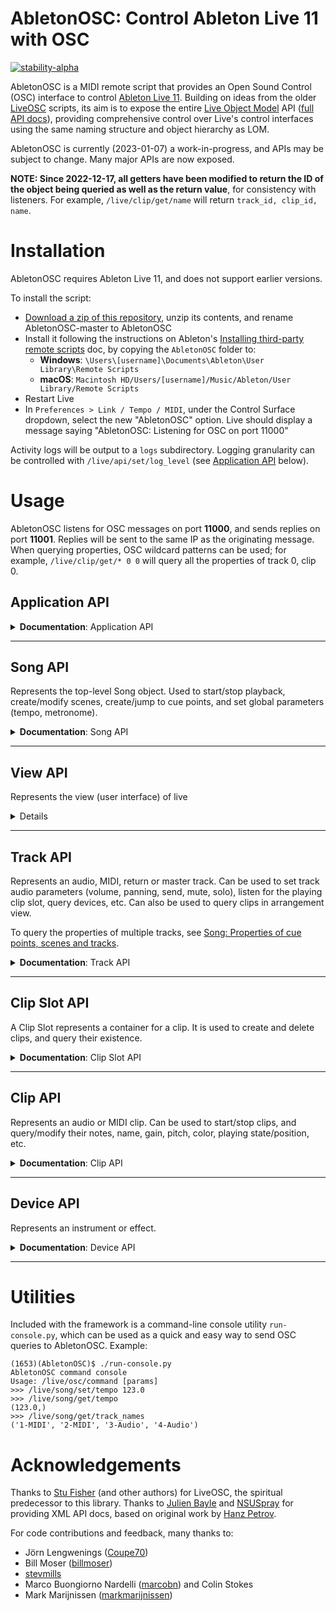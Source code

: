 # AbletonOSC: Control Ableton Live 11 with OSC

[![stability-alpha](https://img.shields.io/badge/stability-alpha-f4d03f.svg)](https://github.com/mkenney/software-guides/blob/master/STABILITY-BADGES.md#alpha)

AbletonOSC is a MIDI remote script that provides an Open Sound Control (OSC) interface to
control [Ableton Live 11](https://www.ableton.com/en/live/). Building on ideas from the
older [LiveOSC](https://github.com/hanshuebner/LiveOSC) scripts, its aim is to expose the
entire [Live Object Model](https://docs.cycling74.com/max8/vignettes/live_object_model) API
([full API docs](https://structure-void.com/PythonLiveAPI_documentation/Live11.0.xml)), providing comprehensive control
over Live's control interfaces using the same naming structure and object hierarchy as LOM.

AbletonOSC is currently (2023-01-07) a work-in-progress, and APIs may be subject to change. Many major APIs are now exposed.

**NOTE: Since 2022-12-17, all getters have been modified to return the ID of the object being queried as well as the return value**, for consistency with listeners. For example, `/live/clip/get/name` will return `track_id, clip_id, name`.

# Installation

AbletonOSC requires Ableton Live 11, and does not support earlier versions.

To install the script:

- [Download a zip of this repository](https://github.com/ideoforms/AbletonOSC/archive/refs/heads/master.zip), unzip its contents, and rename AbletonOSC-master to AbletonOSC
- Install it following the instructions on
  Ableton's [Installing third-party remote scripts](https://help.ableton.com/hc/en-us/articles/209072009-Installing-third-party-remote-scripts)
  doc, by copying the `AbletonOSC` folder to:
    - **Windows**: `\Users\[username]\Documents\Ableton\User Library\Remote Scripts`
    - **macOS**: `Macintosh HD/Users/[username]/Music/Ableton/User Library/Remote Scripts`
- Restart Live
- In `Preferences > Link / Tempo / MIDI`, under the Control Surface dropdown, select the new "AbletonOSC" option. Live should display a message
  saying "AbletonOSC: Listening for OSC on port 11000"

Activity logs will be output to a `logs` subdirectory. Logging granularity can be controlled with `/live/api/set/log_level` (see [Application API](#application-api) below). 

# Usage

AbletonOSC listens for OSC messages on port **11000**, and sends replies on port **11001**. Replies will be sent to the
same IP as the originating message. When querying properties, OSC wildcard patterns can be used; for example, `/live/clip/get/* 0 0` will query all the properties of track 0, clip 0.

## Application API

<details>
<summary><b>Documentation</b>: Application API</summary>

| Address                       | Query params | Response params              | Description                                                                              |
|:------------------------------|:-------------|:-----------------------------|:-----------------------------------------------------------------------------------------|
| /live/test                    |              | 'ok'                         | Display a confirmation message in Live, and sends an OSC reply to /live/test             |
| /live/application/get/version |              | major_version, minor_version | Query Live's version                                                                     |
| /live/api/reload              |              |                              | Initiates a live reload of the AbletonOSC server code. Used in development only.         |
| /live/api/get/log_level       |              | log_level                    | Returns the current log level. Default is `info`.                                        |
| /live/api/set/log_level       | log_level    |                              | Set the log level, which can be one of: `debug`, `info`, `warning`, `error`, `critical`. |

### Application status messages

These messages are sent to the client automatically when the application state changes.

| Address       | Response params | Description                                                                                        |
| :------------ | :-------------- | :------------------------------------------------------------------------------------------------- |
| /live/startup |                 | Sent to the client application when AbletonOSC is started                                          |
| /live/error   | error_msg       | Sent to the client application when an error occurs. For more diagnostics, see logs/abletonosc.log |

</details>

---

## Song API

Represents the top-level Song object. Used to start/stop playback, create/modify scenes, create/jump to cue points, and set global parameters (tempo, metronome).

<details>
<summary><b>Documentation</b>: Song API</summary>

### Song methods

| Address                           | Query params | Response params | Description                                                                              |
|:----------------------------------|:-------------|:----------------|:-----------------------------------------------------------------------------------------|
| /live/song/capture_midi           |              |                 | Capture midi                                                                             |
| /live/song/continue_playing       |              |                 | Resume session playback                                                                  |
| /live/song/create_audio_track     | index        |                 | Create a new audio track at the specified index (-1 = end of list)                       |
| /live/song/create_midi_track      | index        |                 | Create a new MIDI track at the specified index (-1 = end of list)                        |
| /live/song/create_return_track    |              |                 | Create a new return track                                                                |
| /live/song/create_scene           | index        |                 | Create a new scene at the specified index (-1 = end of list)                             |
| /live/song/cue_point/jump         | cue_point    |                 | Jump to a specific cue point, by name or numeric index (based on the list of cue points) |
| /live/song/delete_scene           | scene_index  |                 | Delete a scene                                                                           |
| /live/song/delete_return_track    | track_index  |                 | Delete a return track                                                                    |
| /live/song/delete_track           | track_index  |                 | Delete a track                                                                           |
| /live/song/duplicate_scene        | scene_index  |                 | Duplicate a scene                                                                        |
| /live/song/duplicate_track        | track_index  |                 | Duplicate a track                                                                        |
| /live/song/jump_by                | time         |                 | Jump song position by the specified time, in beats                                       |
| /live/song/jump_to_next_cue       |              |                 | Jump to the next cue marker                                                              |
| /live/song/jump_to_prev_cue       |              |                 | Jump to the previous cue marker                                                          |
| /live/song/redo                   |              |                 | Redo the last undone operation                                                           |
| /live/song/start_playing          |              |                 | Start session playback                                                                   |
| /live/song/stop_playing           |              |                 | Stop session playback                                                                    |
| /live/song/stop_all_clips         |              |                 | Stop all clips from playing                                                              |
| /live/song/tap_tempo              |              |                 | Mimics a tap of the "Tap Tempo" button                                                   |
| /live/song/trigger_session_record |              |                 | Triggers record in session mode                                                          |
| /live/song/undo                   |              |                 | Undo the last operation                                                                  |

### Song properties

 - Changes for any Track property can be listened for by calling `/live/song/start_listen/<property>`
 - Responses will be sent to `/live/song/get/<property>`, with parameters `<property_value>`
 - For further information on these properties and their parameters, see documentation
for [Live Object Model - Song](https://docs.cycling74.com/max8/vignettes/live_object_model#Song).
 
#### Getters

| Address                                    | Query params | Response params             | Description                                       |
| :----------------------------------------- | :----------- | :-------------------------- | :------------------------------------------------ |
| /live/song/get/arrangement_overdub         |              | arrangement_overdub         | Query whether arrangement overdub is on           |
| /live/song/get/back_to_arranger            |              | back_to_arranger            | Query whether "back to arranger" is lit           |
| /live/song/get/can_redo                    |              | can_redo                    | Query whether redo is available                   |
| /live/song/get/can_undo                    |              | can_undo                    | Query whether undo is available                   |
| /live/song/get/clip_trigger_quantization   |              | clip_trigger_quantization   | Query the current clip trigger quantization level |
| /live/song/get/current_song_time           |              | current_song_time           | Query the current song time, in beats             |
| /live/song/get/groove_amount               |              | groove_amount               | Query the current groove amount                   |
| /live/song/get/is_playing                  |              | is_playing                  | Query whether the song is currently playing       |
| /live/song/get/loop                        |              | loop                        | Query whether the song is currently looping       |
| /live/song/get/loop_length                 |              | loop_length                 | Query the current loop length                     |
| /live/song/get/loop_start                  |              | loop_start                  | Query the current loop start point                |
| /live/song/get/metronome                   |              | metronome_on                | Query metronome on/off                            |
| /live/song/get/midi_recording_quantization |              | midi_recording_quantization | Query the current MIDI recording quantization     |
| /live/song/get/nudge_down                  |              | nudge_down                  | Query nudge down                                  |
| /live/song/get/nudge_up                    |              | nudge_up                    | Query nudge up                                    |
| /live/song/get/punch_in                    |              | punch_in                    | Query punch in                                    |
| /live/song/get/punch_out                   |              | punch_out                   | Query punch out                                   |
| /live/song/get/record_mode                 |              | record_mode                 | Query the current record mode                     |
| /live/song/get/session_record              |              | session_record              | Query whether session record is enabled           |
| /live/song/get/signature_denominator       |              | denominator                 | Query the current time signature's denominator    |
| /live/song/get/signature_numerator         |              | numerator                   | Query the current time signature's numerator      |
| /live/song/get/tempo                       |              | tempo_bpm                   | Query the current song tempo                      |

#### Setters

| Address                                    | Query params                | Response params | Description                                     |
| :----------------------------------------- | :-------------------------- | :-------------- | :---------------------------------------------- |
| /live/song/set/arrangement_overdub         | arrangement_overdub         |                 | Set whether arrangement overdub is on           |
| /live/song/set/back_to_arranger            | back_to_arranger            |                 | Set whether "back to arranger" is lit           |
| /live/song/set/clip_trigger_quantization   | clip_trigger_quantization   |                 | Set the current clip trigger quantization level |
| /live/song/set/current_song_time           | current_song_time           |                 | Set the current song time, in beats             |
| /live/song/set/groove_amount               | groove_amount               |                 | Set the current groove amount                   |
| /live/song/set/loop                        | loop                        |                 | Set whether the song is currently looping       |
| /live/song/set/loop_length                 | loop_length                 |                 | Set the current loop length                     |
| /live/song/set/loop_start                  | loop_start                  |                 | Set the current loop start point                |
| /live/song/set/metronome                   | metronome_on                |                 | Set metronome on/off                            |
| /live/song/set/midi_recording_quantization | midi_recording_quantization |                 | Set the current MIDI recording quantization     |
| /live/song/set/nudge_down                  | nudge_down                  |                 | Set nudge down                                  |
| /live/song/set/nudge_up                    | nudge_up                    |                 | Set nudge up                                    |
| /live/song/set/punch_in                    | punch_in                    |                 | Set punch in                                    |
| /live/song/set/punch_out                   | punch_out                   |                 | Set punch out                                   |
| /live/song/set/record_mode                 | record_mode                 |                 | Set the current record mode                     |
| /live/song/set/session_record              | session_record              |                 | Set whether session record is enabled           |
| /live/song/set/signature_denominator       | signature_denominator       |                 | Set the time signature's denominator            |
| /live/song/set/signature_numerator         | signature_numerator         |                 | Set the time signature's numerator              |
| /live/song/set/record_mode                 | record_mode                 |                 | Set the current record mode                     |
| /live/song/set/tempo                       | tempo_bpm                   |                 | Set the current song tempo                      |

### Song: Properties of cue points, scenes and tracks

| Address                    | Query params | Response params        | Description                                                                 |
| :------------------------- | :----------- | :--------------------- | :-------------------------------------------------------------------------- |
| /live/song/get/cue_points  |              | name, time, ...        | Query a list of the song's cue points                                       |
| /live/song/get/num_scenes  |              | num_scenes             | Query the number of scenes                                                  |
| /live/song/get/num_tracks  |              | num_tracks             | Query the number of tracks                                                  |
| /live/song/get/track_names |              | [index_min, index_max] | Query track names (optionally, over a given range)                          |
| /live/song/get/track_data  |              | [various]              | Query bulk properties of multiple tracks/clips. See below for further info. |


#### Querying track/clip data in bulk with /live/song/get/track_data

It is often useful to be able to query data en masse about lots of different tracks and clips -- for example, when a set is first opened, to synchronise the state of your client with the Ableton set. This can be achieved with the `/live/song/get/track_data` API, which can query user-specified properties of multiple tracks and clips.

Properties must be of the format `track.property_name` or `clip.property_name`.

For example:
```
/live/song/get/track_data 0 12 track.name clip.name clip.length
```

Queries tracks 0..11, and returns a long list of values comprising:

```
[track_0_name, clip_0_0_name,   clip_0_1_name,   ... clip_0_7_name,
               clip_1_0_length, clip_0_1_length, ... clip_0_7_length,
 track_1_name, clip_1_0_name,   clip_1_1_name,   ... clip_1_7_name, ...]
```

### Song status messages

These messages are sent to the client automatically when the song state changes.

| Address         | Response params | Description                                                          |
| :-------------- | :-------------- | :------------------------------------------------------------------- |
| /live/song/beat | beat_number     | Sent to the client application on each beat when the song is playing |

</details>

---

## View API

Represents the view (user interface) of live

<details>
### View properties

| Address                       | Query params | Response params               | Description                                  |
| :---------------------------- | :----------- | :---------------------------- | :------------------------------------------- |
| /live/view/get/selected_scene |              | selected_scene                | returns the selected scene (start at 0)      |
| /live/view/get/selected_track |              | selected_track                | returns selected track (start at 0)          |
| /live/view/get/selected_clip  |              | selected_scene selected_track | returns the scene and track of selected clip |
</details>

---

## Track API

Represents an audio, MIDI, return or master track. Can be used to set track audio parameters (volume, panning, send, mute, solo), listen for the playing clip slot, query devices, etc. Can also be used to query clips in arrangement view.

To query the properties of multiple tracks, see [Song: Properties of cue points, scenes and tracks](https://github.com/ideoforms/AbletonOSC#song-properties-of-cue-points-scenes-and-tracks).

<details>
<summary><b>Documentation</b>: Track API</summary>

### Track methods

| Address                    | Query params | Response params | Description             |
| :------------------------- | :----------- | :-------------- | :---------------------- |
| /live/track/stop_all_clips | track_id     |                 | Stop all clips on track |

### Track properties

 - Changes for any Track property can be listened for by calling `/live/track/start_listen/<property> <track_index>`
 - Responses will be sent to `/live/track/get/<property>`, with parameters `<track_index> <property_value>`

#### Getters

| Address                                           | Query params      | Response params            | Description                                      |
| :------------------------------------------------ | :---------------- | :------------------------- | :----------------------------------------------- |
| /live/track/get/arm                               | track_id          | track_id, armed            | Query whether track is armed                     |
| /live/track/get/available_input_routing_channels  | track_id          | track_id, channel, ...     | List input channels (e.g. "1", "2", "1/2", ...)  |
| /live/track/get/available_input_routing_types     | track_id          | track_id, type, ...        | List input routes (e.g. "Ext. In", ...)          |
| /live/track/get/available_output_routing_channels | track_id          | track_id, channel, ...     | List output channels (e.g. "1", "2", "1/2", ...) |
| /live/track/get/available_output_routing_types    | track_id          | track_id, type, ...        | List output routes (e.g. "Ext. Out", ...)        |
| /live/track/get/can_be_armed                      | track_id          | track_id, can_be_armed     | Query whether track can be armed                 |
| /live/track/get/color                             | track_id          | track_id, color            | Query track color                                |
| /live/track/get/color_index                       | track_id          | track_id, color_index      | Query track color index                          |
| /live/track/get/current_monitoring_state          | track_id          | track_id, state            | Query current monitoring state (on/off)          |
| /live/track/get/fired_slot_index                  | track_id          | track_id, index            | Query currently-fired slot                       |
| /live/track/get/fold_state                        | track_id          | track_id, fold_state       | Query folded state (for groups)                  |
| /live/track/get/has_audio_input                   | track_id          | track_id, has_audio_input  | Query has_audio_input                            |
| /live/track/get/has_audio_output                  | track_id          | track_id, has_audio_output | Query has_audio_output                           |
| /live/track/get/has_midi_input                    | track_id          | track_id, has_midi_input   | Query has_midi_input                             |
| /live/track/get/has_midi_output                   | track_id          | track_id, has_midi_output  | Query has_midi_output                            |
| /live/track/get/input_routing_channel             | track_id          | track_id, channel          | Query current input routing channel              |
| /live/track/get/input_routing_type                | track_id          | track_id, type             | Query current input routing type                 |
| /live/track/get/output_routing_channel            | track_id          | track_id, channel          | Query current output routing channel             |
| /live/track/get/output_meter_left                 | track_id          | track_id, level            | Query current output level, left channel         |
| /live/track/get/output_meter_level                | track_id          | track_id, level            | Query current output level, both channels        |
| /live/track/get/output_meter_right                | track_id          | track_id, level            | Query current output level, right channel        |
| /live/track/get/output_routing_type               | track_id          | track_id, type             | Query current output routing type                |
| /live/track/get/is_foldable                       | track_id          | track_id, is_foldable      | Query whether track is foldable, i.e. is a group |
| /live/track/get/is_grouped                        | track_id          | track_id, is_grouped       | Query whether track is in a group                |
| /live/track/get/is_visible                        | track_id          | track_id, is_visible       | Query whether track is visible                   |
| /live/track/get/mute                              | track_id          | track_id, mute             | Query track mute on/off                          |
| /live/track/get/name                              | track_id          | track_id, name             | Query track name                                 |
| /live/track/get/panning                           | track_id          | track_id, panning          | Query track panning                              |
| /live/track/get/playing_slot_index                | track_id          | track_id, index            | Query currently-playing slot                     |
| /live/track/get/send                              | track_id, send_id | track_id, value            | Query track send                                 |
| /live/track/get/solo                              | track_id          | track_id, solo             | Query track solo on/off                          |
| /live/track/get/volume                            | track_id          | track_id, volume           | Query track volume                               |

#### Setters

| Address                                  | Query params             | Response params | Description                |
| :--------------------------------------- | :----------------------- | :-------------- | :------------------------- |
| /live/track/set/arm                      | track_id, armed          |                 | Set track arm state on/off |
| /live/track/set/color                    | track_id, color          |                 | Set track color            |
| /live/track/set/color_index              | track_id, color_index    |                 | Set track color index      |
| /live/track/set/current_monitoring_state | track_id, state          |                 | Set monitoring on/off      |
| /live/track/set/fold_state               | track_id, fold_state     |                 | Set folded on/off          |
| /live/track/set/input_routing_channel    | track_id, channel        |                 | Set input routing channel  |
| /live/track/set/input_routing_type       | track_id, type           |                 | Set input routing type     |
| /live/track/set/mute                     | track_id, mute           |                 | Set track mute on/off      |
| /live/track/set/name                     | track_id, name           |                 | Set track name             |
| /live/track/set/output_routing_channel   | track_id, channel        |                 | Set output routing channel |
| /live/track/set/output_routing_type      | track_id, type           |                 | Set output routing type    |
| /live/track/set/panning                  | track_id, panning        |                 | Set track panning          |
| /live/track/set/send                     | track_id, send_id, value |                 | Set track send             |
| /live/track/set/solo                     | track_id, solo           |                 | Set track solo on/off      |
| /live/track/set/volume                   | track_id, volume         |                 | Set track volume           |

### Track: Properties of multiple clips

| Address                                      | Query params | Response params             | Description                                      |
| :------------------------------------------- | :----------- | :-------------------------- | :----------------------------------------------- |
| /live/track/get/clips/name                   | track_id     | track_id, [name, ....]      | Query all clip names on track                    |
| /live/track/get/clips/length                 | track_id     | track_id, [length, ...]     | Query all clip lengths on track                  |
| /live/track/get/clips/color                  | track_id     | track_id, [color, ...]      | Query all clip colors on track                   |
| /live/track/get/arrangement_clips/name       | track_id     | track_id, [name, ....]      | Query all arrangement view clip names on track   |
| /live/track/get/arrangement_clips/length     | track_id     | track_id, [length, ...]     | Query all arrangement view clip lengths on track |
| /live/track/get/arrangement_clips/start_time | track_id     | track_id, [start_time, ...] | Query all arrangement view clip times on track   |

### Track: Properties of devices
| Address                            | Query params | Response params        | Description                              |
| :--------------------------------- | :----------- | :--------------------- | :--------------------------------------- |
| /live/track/get/num_devices        | track_id     | track_id, num_devices  | Query the number of devices on the track |
| /live/track/get/devices/name       | track_id     | track_id, [name, ...]  | Query all device names on track          |
| /live/track/get/devices/type       | track_id     | track_id, [type, ...]  | Query all devices types on track         |
| /live/track/get/devices/class_name | track_id     | track_id, [class, ...] | Query all device class names on track    |

See [Device API](#device-api) for details on Device type/class_names.
 
</details>

---

## Clip Slot API

A Clip Slot represents a container for a clip. It is used to create and delete clips, and query their existence.

<details>
<summary><b>Documentation</b>: Clip Slot API</summary>

| Address                             | Query params                       | Response params                    | Description                              |
| :---------------------------------- | :--------------------------------- | :--------------------------------- | :--------------------------------------- |
| /live/clip_slot/create_clip         | track_id, clip_id, length          |                                    | Create a clip in the slot                |
| /live/clip_slot/delete_clip         | track_id, clip_id                  |                                    | Delete the clip in the slot              |
| /live/clip_slot/get/has_clip        | track_id, clip_id                  | track_id, clip_id, has_clip        | Query whether the slot has a clip        |
| /live/clip_slot/get/has_stop_button | track_id, clip_id                  | track_id, clip_id, has_stop_button | Query whether the slot has a stop button |
| /live/clip_slot/set/has_stop_button | track_id, clip_id, has_stop_button |                                    | Add or remove stop button                |

# TODO: Add more properties and methods

</details>

---

## Clip API

Represents an audio or MIDI clip. Can be used to start/stop clips, and query/modify their notes, name, gain, pitch, color, playing state/position, etc.

<details>
<summary><b>Documentation</b>: Clip API</summary>

| Address                                  | Query params                                                        | Response params                                                                        | Description                                                                                                                                          |
|:-----------------------------------------|:--------------------------------------------------------------------|:---------------------------------------------------------------------------------------|:-----------------------------------------------------------------------------------------------------------------------------------------------------|
| /live/clip/fire                          | track_id, clip_id                                                   |                                                                                        | Start clip playback                                                                                                                                  |
| /live/clip/stop                          | track_id, clip_id                                                   |                                                                                        | Stop clip playback                                                                                                                                   |
| /live/clip/duplicate_loop                | track_id, clip_id                                                   |                                                                                        | Duplicates clip loop                                                                                                                                 |
| /live/clip/get/notes                     | track_id, clip_id, [from_time, from_pitch, time_span, pitch_span]   | track_id, clip_id, pitch, start_time, duration, velocity, mute, [pitch, start_time...] | Query the notes in a given clip.                                                                                                                     |
| /live/clip/get/notes_range               | track_id, clip_id, [from_time, from_pitch, time_span, pitch_span]   | track_id, clip_id, min_start_time, max_end_time, min_pitch, max_pitch                  | Query the note range within a given clip. This is helpful in conjunction with /live/clip/get/notes to paginate and handle a large number of notes    |
| /live/clip/add/notes                     | track_id, clip_id, pitch, start_time, duration, velocity, mute, ... |                                                                                        | Add new MIDI notes to a clip. pitch is MIDI note index, start_time and duration are beats in floats, velocity is MIDI velocity index, mute is true/false |
| /live/clip/remove/notes                  | start_pitch, pitch_span, start_time, time_span                      |                                                                                        | Remove notes from a clip in a given range of pitches and times.                                                                                      |
| /live/clip/get/color                     | track_id, clip_id                                                   | track_id, clip_id, color                                                               | Get clip color                                                                                                                                       |
| /live/clip/set/color                     | track_id, clip_id, color                                            |                                                                                        | Set clip color                                                                                                                                       |
| /live/clip/get/name                      | track_id, clip_id                                                   | track_id, clip_id, name                                                                | Get clip name                                                                                                                                        |
| /live/clip/set/name                      | track_id, clip_id, name                                             |                                                                                        | Set clip name                                                                                                                                        |
| /live/clip/get/gain                      | track_id, clip_id                                                   | track_id, clip_id, gain                                                                | Get clip gain                                                                                                                                        |
| /live/clip/set/gain                      | track_id, clip_id, gain                                             |                                                                                        | Set clip gain                                                                                                                                        |
| /live/clip/get/length                    | track_id, clip_id                                                   | track_id, clip_id, length                                                              | Get clip length                                                                                                                                      |
| /live/clip/get/pitch_coarse              | track_id, clip_id                                                   | track_id, clip_id, semitones                                                           | Get clip coarse re-pitch                                                                                                                             |
| /live/clip/set/pitch_coarse              | track_id, clip_id, semitones                                        |                                                                                        | Set clip coarse re-pitch                                                                                                                             |
| /live/clip/get/pitch_fine                | track_id, clip_id                                                   | track_id, clip_id, cents                                                               | Get clip fine re-pitch                                                                                                                               |
| /live/clip/set/pitch_fine                | track_id, clip_id, cents                                            |                                                                                        | Set clip fine re-pitch                                                                                                                               |
| /live/clip/get/file_path                 | track_id, clip_id                                                   | track_id, clip_id, file_path                                                           | Get clip file path                                                                                                                                   |
| /live/clip/get/is_audio_clip             | track_id, clip_id                                                   | track_id, clip_id, is_audio_clip                                                       | Query whether clip is audio                                                                                                                          |
| /live/clip/get/is_midi_clip              | track_id, clip_id                                                   | track_id, clip_id, is_midi_clip                                                        | Query whether clip is MIDI                                                                                                                           |
| /live/clip/get/is_playing                | track_id, clip_id                                                   | track_id, clip_id, is_playing                                                          | Query whether clip is playing                                                                                                                        |
| /live/clip/get/is_recording              | track_id, clip_id                                                   | track_id, clip_id, is_recording                                                        | Query whether clip is recording                                                                                                                      |
| /live/clip/get/playing_position          | track_id, clip_id                                                   | track_id, clip_id, playing_position                                                    | Get clip's playing position                                                                                                                          |
| /live/clip/start_listen/playing_position | track_id, clip_id                                                   |                                                                                        | Start listening for clip's playing position. Replies are sent to /live/clip/get/playing_position, with args: track_id, clip_id, playing_position     |
| /live/clip/stop_listen/playing_position  | track_id, clip_id                                                   |                                                                                        | Stop listening for clip's playing position.                                                                                                          |
| /live/clip/get/loop_start                | track_id, clip_id                                                   | track_id, clip_id, loop_start                                                          | Get clip's loop start, expressed in floating-point beats                                                                                              
| /live/clip/set/loop_start                | track_id, clip_id, loop_start                                       | track_id, clip_id, loop_start                                                          | Set clip's loop start, expressed in floating-point beats                                                                                             |
| /live/clip/get/loop_end                  | track_id, clip_id                                                   | track_id, clip_id, loop_end                                                            | Get clip's loop end, expressed in floating-point beats                                                                                               |
| /live/clip/set/loop_end                  | track_id, clip_id, loop_end                                         | track_id, clip_id, loop_end                                                            | Set clip's loop end, expressed in floating-point beats                                                                                               |
| /live/clip/get/start_marker              | track_id, clip_id                                                   | track_id, clip_id, start_marker                                                        | Get clip's marker start, expressed in floating-point beats                                                                                           |
| /live/clip/set/start_marker              | track_id, clip_id, start_marker                                     | track_id, clip_id, start_maker                                                         | Set clip's marker start, expressed in floating-point beats                                                                                           |
| /live/clip/get/end_marker                | track_id, clip_id                                                   | track_id, clip_id, end_marker                                                          | Get clip's marker end, expressed in floating-point beats                                                                                             |
| /live/clip/set/end_marker                | track_id, clip_id, end_marker                                       | track_id, clip_id, end_marker                                                          | Set clip's marker end, expressed in floating-point beats                                                                                             |
</details>

---

## Device API

Represents an instrument or effect.

<details>
<summary><b>Documentation</b>: Device API</summary>

| Address                                  | Query params                             | Response params                          | Description                                                                             |
| :--------------------------------------- | :--------------------------------------- | :--------------------------------------- | :-------------------------------------------------------------------------------------- |
| /live/device/get/name                    | track_id, device_id                      | track_id, device_id, name                | Get device name                                                                         |
| /live/device/get/class_name              | track_id, device_id                      | track_id, device_id, class_name          | Get device class_name                                                                   |
| /live/device/get/type                    | track_id, device_id                      | track_id, device_id, type                | Get device type                                                                         |
| /live/device/get/num_parameters          | track_id, device_id                      | track_id, device_id, num_parameters      | Get the number of parameters exposed by the device                                      |
| /live/device/get/parameters/name         | track_id, device_id                      | track_id, device_id, [name, ...]         | Get the list of parameter names exposed by the device                                   |
| /live/device/get/parameters/value        | track_id, device_id                      | track_id, device_id, [value, ...]        | Get the device parameter values                                                         |
| /live/device/get/parameters/min          | track_id, device_id                      | track_id, device_id, [value, ...]        | Get the device parameter minimum values                                                 |
| /live/device/get/parameters/max          | track_id, device_id                      | track_id, device_id, [value, ...]        | Get the device parameter maximum values                                                 |
| /live/device/get/parameters/is_quantized | track_id, device_id                      | track_id, device_id, [value, ...]        | Get the list of is_quantized settings (i.e., whether the parameter must be an int/bool) |
| /live/device/set/parameters/value        | track_id, device_id, value, value ...    |                                          | Set the device parameter values                                                         |
| /live/device/get/parameter/value         | track_id, device_id, parameter_id        | track_id, device_id, parameter_id, value | Get a device parameter value                                                            |
| /live/device/set/parameter/value         | track_id, device_id, parameter_id, value |                                          | Set a device parameter value                                                            |

For devices:

- `name` is the human-readable name
- `type` is 1 = audio_effect, 2 = instrument, 4 = midi_effect
- `class_name` is the Live instrument/effect name, e.g. Operator, Reverb. For external plugins and racks, can be
  AuPluginDevice, PluginDevice, InstrumentGroupDevice...

</details>

 ---

# Utilities

Included with the framework is a command-line console utility `run-console.py`, which can be used as a quick and easy way to send OSC queries to AbletonOSC. Example:

```
(1653)(AbletonOSC)$ ./run-console.py
AbletonOSC command console
Usage: /live/osc/command [params]
>>> /live/song/set/tempo 123.0
>>> /live/song/get/tempo
(123.0,)
>>> /live/song/get/track_names
('1-MIDI', '2-MIDI', '3-Audio', '4-Audio')
```

# Acknowledgements

Thanks to [Stu Fisher](https://github.com/stufisher/) (and other authors) for LiveOSC, the spiritual predecessor to this
library. Thanks to [Julien Bayle](https://structure-void.com/ableton-live-midi-remote-scripts/#liveAPI)
and [NSUSpray](https://nsuspray.github.io/Live_API_Doc/) for providing XML API docs, based on original work
by [Hanz Petrov](http://remotescripts.blogspot.com/p/support-files.html).

For code contributions and feedback, many thanks to:
- Jörn Lengwenings ([Coupe70](https://github.com/Coupe70))
- Bill Moser ([billmoser](https://github.com/billmoser))
- [stevmills](https://github.com/stevmills)
- Marco Buongiorno Nardelli ([marcobn](https://github.com/marcobn)) and Colin Stokes
- Mark Marijnissen ([markmarijnissen](https://github.com/markmarijnissen))
